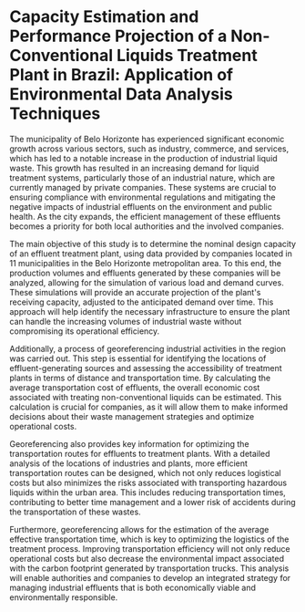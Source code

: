 # Capacity Estimation and Performance Projection of a Non-Conventional Liquids Treatment Plant in Brazil: Application of Environmental Data Analysis Techniques

The municipality of Belo Horizonte has experienced significant economic growth across various sectors, such as industry, commerce, and services, which has led to a notable increase in the production of industrial liquid waste. This growth has resulted in an increasing demand for liquid treatment systems, particularly those of an industrial nature, which are currently managed by private companies. These systems are crucial to ensuring compliance with environmental regulations and mitigating the negative impacts of industrial effluents on the environment and public health. As the city expands, the efficient management of these effluents becomes a priority for both local authorities and the involved companies.

The main objective of this study is to determine the nominal design capacity of an effluent treatment plant, using data provided by companies located in 11 municipalities in the Belo Horizonte metropolitan area. To this end, the production volumes and effluents generated by these companies will be analyzed, allowing for the simulation of various load and demand curves. These simulations will provide an accurate projection of the plant's receiving capacity, adjusted to the anticipated demand over time. This approach will help identify the necessary infrastructure to ensure the plant can handle the increasing volumes of industrial waste without compromising its operational efficiency.

Additionally, a process of georeferencing industrial activities in the region was carried out. This step is essential for identifying the locations of effluent-generating sources and assessing the accessibility of treatment plants in terms of distance and transportation time. By calculating the average transportation cost of effluents, the overall economic cost associated with treating non-conventional liquids can be estimated. This calculation is crucial for companies, as it will allow them to make informed decisions about their waste management strategies and optimize operational costs.

Georeferencing also provides key information for optimizing the transportation routes for effluents to treatment plants. With a detailed analysis of the locations of industries and plants, more efficient transportation routes can be designed, which not only reduces logistical costs but also minimizes the risks associated with transporting hazardous liquids within the urban area. This includes reducing transportation times, contributing to better time management and a lower risk of accidents during the transportation of these wastes.

Furthermore, georeferencing allows for the estimation of the average effective transportation time, which is key to optimizing the logistics of the treatment process. Improving transportation efficiency will not only reduce operational costs but also decrease the environmental impact associated with the carbon footprint generated by transportation trucks. This analysis will enable authorities and companies to develop an integrated strategy for managing industrial effluents that is both economically viable and environmentally responsible.


